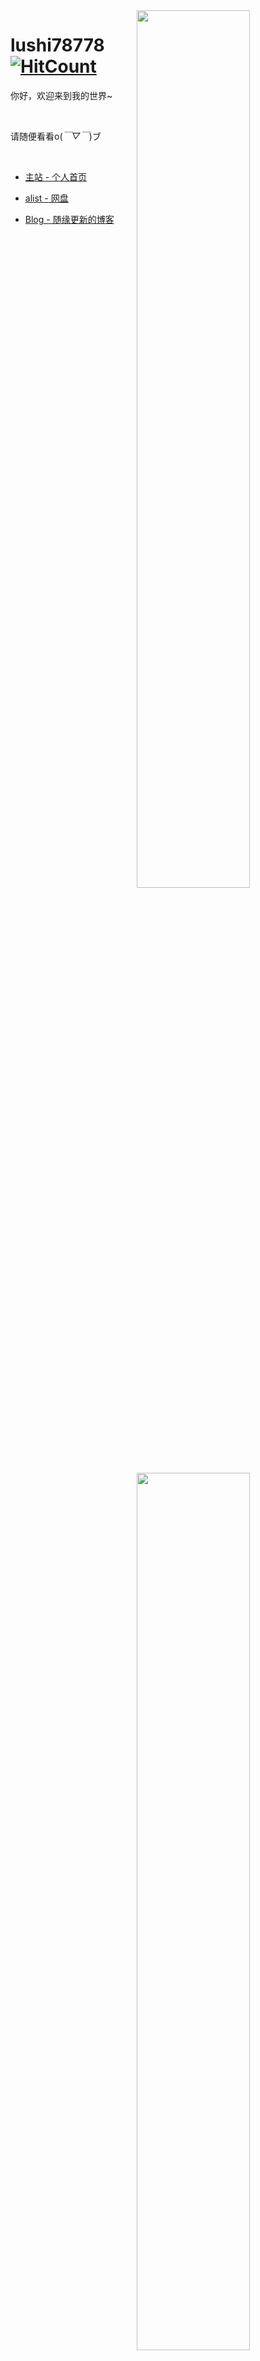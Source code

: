 <img align="right" src='https://github-readme-stats-lushi78778.vercel.app/api/top-langs/?username=lushi78778&theme=nord&layout=compact&langs_count=10&hide=jupyter%20notebook&hide_border=true&border_radius=0' width="60%" />

<img align="right" src='https://github-readme-stats-lushi78778.vercel.app/api?username=lushi78778&show_icons=true&theme=nord&count_private=true&hide_border=true&border_radius=0' width="60%" />

# lushi78778 [![HitCount](https://hits.dwyl.com/lushi78778/lushi78778.svg?style=flat-square)](http://hits.dwyl.com/lushi78778/lushi78778)


你好，欢迎来到我的世界~

<br>

请随便看看o(*￣▽￣*)ブ

<br>

- [主站 - 个人首页](https://ewlgc.top/)

- [alist - 网盘](https://pan.ewlgc.top/)

- [Blog - 随缘更新的博客](https://www.yuque.com/lushi78778/blog)



<!-- # Some garbage

<a href="https://github.com/lushi78778/cf-workers-js">
  <img align="center" src="https://github-readme-stats-lushi78778.vercel.app/api/pin/?username=lushi78778&repo=cf-workers-js" />
</a>

<br>

<a href="https://github.com/lushi78778/qr-code-generator">
  <img align="center" src="https://github-readme-stats-lushi78778.vercel.app/api/pin/?username=lushi78778&repo=qr-code-generator" />
</a>

<br>

<a href="https://github.com/lushi78778/alist-fly">
  <img align="center" src="https://github-readme-stats-lushi78778.vercel.app/api/pin/?username=lushi78778&repo=alist-fly" />
</a>

<br>

<a href="https://github.com/lushi78778/go-tutorial">
  <img align="center" src="https://github-readme-stats-lushi78778.vercel.app/api/pin/?username=lushi78778&repo=go-tutorial" />
</a> -->
